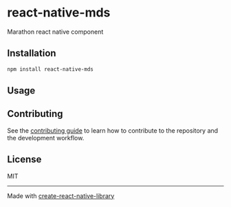 # react-native-mds

Marathon react native component

## Installation

```sh
npm install react-native-mds
```

## Usage



## Contributing

See the [contributing guide](CONTRIBUTING.md) to learn how to contribute to the repository and the development workflow.

## License

MIT

---

Made with [create-react-native-library](https://github.com/callstack/react-native-builder-bob)
